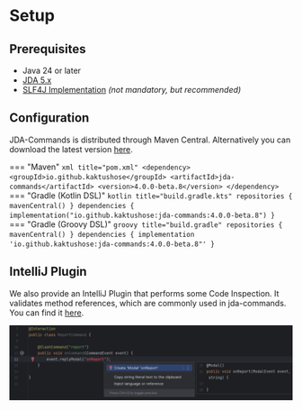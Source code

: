 # Setup

## Prerequisites

- Java 24 or later
- [JDA 5.x](https://github.com/discord-jda/JDA)
- [SLF4J Implementation](https://jda.wiki/setup/logging/) _(not mandatory, but recommended)_

## Configuration
JDA-Commands is distributed through Maven Central. Alternatively you can download the latest version
[here](https://github.com/Kaktushose/jda-commands/releases/latest).

=== "Maven"
    ```xml title="pom.xml"
    <dependency>
       <groupId>io.github.kaktushose</groupId>
       <artifactId>jda-commands</artifactId>
       <version>4.0.0-beta.8</version>
    </dependency>
    ```
=== "Gradle (Kotlin DSL)"
    ```kotlin title="build.gradle.kts"
    repositories {
       mavenCentral()
    }
    dependencies {
       implementation("io.github.kaktushose:jda-commands:4.0.0-beta.8")
    }
    ```
=== "Gradle (Groovy DSL)"
    ```groovy title="build.gradle"
    repositories {
       mavenCentral()
    }
    dependencies {
       implementation 'io.github.kaktushose:jda-commands:4.0.0-beta.8"'
    }
    ```

## IntelliJ Plugin

We also provide an IntelliJ Plugin that performs some Code Inspection. It validates method references, which are 
commonly used in jda-commands. You can find it [here](https://plugins.jetbrains.com/plugin/25977-jda-commands-inspection).

![Plugin Example](../assets/plugin.png) 

